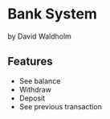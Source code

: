 # Bank System  
by David Waldholm  
  
  
  
    
## Features 
* See balance
* Withdraw
* Deposit
* See previous transaction 
